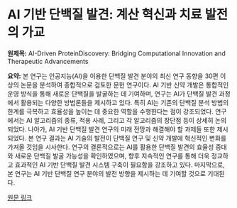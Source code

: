 # AI 기반 단백질 발견: 계산 혁신과 치료 발전의 가교

**원제목:** AI-Driven ProteinDiscovery: Bridging Computational Innovation and Therapeutic Advancements

**요약:** 본 연구는 인공지능(AI)을 이용한 단백질 발견 분야의 최신 연구 동향을 30편 이상의 논문을 분석하여 종합적으로 검토한 문헌 연구이다. AI 기반 신약 개발은 통합적인 운영 방식을 통해 새로운 단백질을 발굴하는 데 기여하며,  연구는 AI가 단백질 발견 과정에서 활용되는 다양한 방법론들을  제시하고 있다.  특히 AI는 기존의 단백질 분석 방법의 한계를 극복하고 효율성을 높이는 데 중요한 역할을 수행한다는 점이 강조되었다.  연구에서는 AI 알고리즘의 종류, 적용 사례, 그리고 각 알고리즘의 장단점 등이 상세히 논의되었다.  나아가, AI 기반 단백질 발견 연구의  미래 전망과  해결해야 할 과제들 또한 제시되었다.  본 연구 결과는 AI 기술의 발전이 단백질 연구 및 신약 개발에 혁신적인 변화를 가져올 것임을 시사한다.  연구의 결론적으로는 AI를 활용한 단백질 발견의 효율성 증대와  새로운 단백질 발굴 가능성을 확인하였으며, 향후 지속적인 연구를 통해 더욱 정교하고 효과적인 AI 기반 단백질 발견 시스템 구축이 필요함을 강조하고 있다.  마지막으로, 본 연구는 AI 기반 단백질 연구 분야의  발전 방향을 제시하는 데 기여할 것으로 기대된다.

[원문 링크](https://www.researchgate.net/profile/Nur-Chowdhury-4/publication/393851826_AI-Driven_Protein_Discovery_Bridging_Computational_Innovation_and_Therapeutic_Advancements/links/687da955b3294610e9b8b42a/AI-Driven-Protein-Discovery-Bridging-Computational-Innovation-and-Therapeutic-Advancements.pdf)
